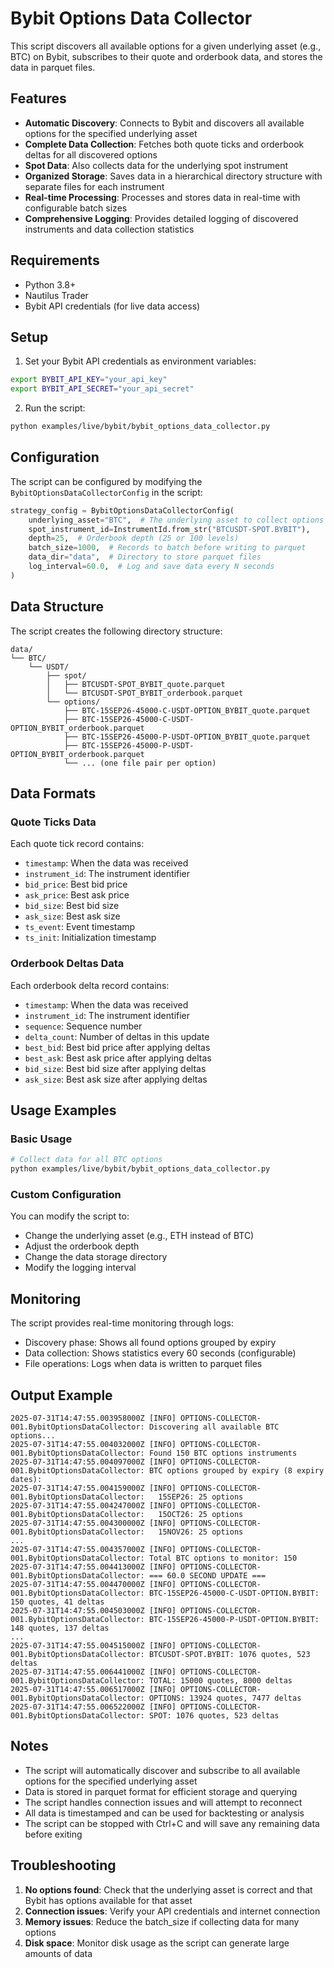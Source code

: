 # Bybit Options Data Collector

This script discovers all available options for a given underlying asset (e.g., BTC) on Bybit, subscribes to their quote and orderbook data, and stores the data in parquet files.

## Features

- **Automatic Discovery**: Connects to Bybit and discovers all available options for the specified underlying asset
- **Complete Data Collection**: Fetches both quote ticks and orderbook deltas for all discovered options
- **Spot Data**: Also collects data for the underlying spot instrument
- **Organized Storage**: Saves data in a hierarchical directory structure with separate files for each instrument
- **Real-time Processing**: Processes and stores data in real-time with configurable batch sizes
- **Comprehensive Logging**: Provides detailed logging of discovered instruments and data collection statistics

## Requirements

- Python 3.8+
- Nautilus Trader
- Bybit API credentials (for live data access)

## Setup

1. Set your Bybit API credentials as environment variables:
```bash
export BYBIT_API_KEY="your_api_key"
export BYBIT_API_SECRET="your_api_secret"
```

2. Run the script:
```bash
python examples/live/bybit/bybit_options_data_collector.py
```

## Configuration

The script can be configured by modifying the `BybitOptionsDataCollectorConfig` in the script:

```python
strategy_config = BybitOptionsDataCollectorConfig(
    underlying_asset="BTC",  # The underlying asset to collect options for
    spot_instrument_id=InstrumentId.from_str("BTCUSDT-SPOT.BYBIT"),
    depth=25,  # Orderbook depth (25 or 100 levels)
    batch_size=1000,  # Records to batch before writing to parquet
    data_dir="data",  # Directory to store parquet files
    log_interval=60.0,  # Log and save data every N seconds
)
```

## Data Structure

The script creates the following directory structure:

```
data/
└── BTC/
    └── USDT/
        ├── spot/
        │   ├── BTCUSDT-SPOT_BYBIT_quote.parquet
        │   └── BTCUSDT-SPOT_BYBIT_orderbook.parquet
        └── options/
            ├── BTC-15SEP26-45000-C-USDT-OPTION_BYBIT_quote.parquet
            ├── BTC-15SEP26-45000-C-USDT-OPTION_BYBIT_orderbook.parquet
            ├── BTC-15SEP26-45000-P-USDT-OPTION_BYBIT_quote.parquet
            ├── BTC-15SEP26-45000-P-USDT-OPTION_BYBIT_orderbook.parquet
            └── ... (one file pair per option)
```

## Data Formats

### Quote Ticks Data
Each quote tick record contains:
- `timestamp`: When the data was received
- `instrument_id`: The instrument identifier
- `bid_price`: Best bid price
- `ask_price`: Best ask price
- `bid_size`: Best bid size
- `ask_size`: Best ask size
- `ts_event`: Event timestamp
- `ts_init`: Initialization timestamp

### Orderbook Deltas Data
Each orderbook delta record contains:
- `timestamp`: When the data was received
- `instrument_id`: The instrument identifier
- `sequence`: Sequence number
- `delta_count`: Number of deltas in this update
- `best_bid`: Best bid price after applying deltas
- `best_ask`: Best ask price after applying deltas
- `bid_size`: Best bid size after applying deltas
- `ask_size`: Best ask size after applying deltas

## Usage Examples

### Basic Usage
```bash
# Collect data for all BTC options
python examples/live/bybit/bybit_options_data_collector.py
```

### Custom Configuration
You can modify the script to:
- Change the underlying asset (e.g., ETH instead of BTC)
- Adjust the orderbook depth
- Change the data storage directory
- Modify the logging interval

## Monitoring

The script provides real-time monitoring through logs:
- Discovery phase: Shows all found options grouped by expiry
- Data collection: Shows statistics every 60 seconds (configurable)
- File operations: Logs when data is written to parquet files

## Output Example

```
2025-07-31T14:47:55.003958000Z [INFO] OPTIONS-COLLECTOR-001.BybitOptionsDataCollector: Discovering all available BTC options...
2025-07-31T14:47:55.004032000Z [INFO] OPTIONS-COLLECTOR-001.BybitOptionsDataCollector: Found 150 BTC options instruments
2025-07-31T14:47:55.004097000Z [INFO] OPTIONS-COLLECTOR-001.BybitOptionsDataCollector: BTC options grouped by expiry (8 expiry dates):
2025-07-31T14:47:55.004159000Z [INFO] OPTIONS-COLLECTOR-001.BybitOptionsDataCollector:   15SEP26: 25 options
2025-07-31T14:47:55.004247000Z [INFO] OPTIONS-COLLECTOR-001.BybitOptionsDataCollector:   15OCT26: 25 options
2025-07-31T14:47:55.004300000Z [INFO] OPTIONS-COLLECTOR-001.BybitOptionsDataCollector:   15NOV26: 25 options
...
2025-07-31T14:47:55.004357000Z [INFO] OPTIONS-COLLECTOR-001.BybitOptionsDataCollector: Total BTC options to monitor: 150
2025-07-31T14:47:55.004413000Z [INFO] OPTIONS-COLLECTOR-001.BybitOptionsDataCollector: === 60.0 SECOND UPDATE ===
2025-07-31T14:47:55.004470000Z [INFO] OPTIONS-COLLECTOR-001.BybitOptionsDataCollector: BTC-15SEP26-45000-C-USDT-OPTION.BYBIT: 150 quotes, 41 deltas
2025-07-31T14:47:55.004503000Z [INFO] OPTIONS-COLLECTOR-001.BybitOptionsDataCollector: BTC-15SEP26-45000-P-USDT-OPTION.BYBIT: 148 quotes, 137 deltas
...
2025-07-31T14:47:55.004515000Z [INFO] OPTIONS-COLLECTOR-001.BybitOptionsDataCollector: BTCUSDT-SPOT.BYBIT: 1076 quotes, 523 deltas
2025-07-31T14:47:55.006441000Z [INFO] OPTIONS-COLLECTOR-001.BybitOptionsDataCollector: TOTAL: 15000 quotes, 8000 deltas
2025-07-31T14:47:55.006517000Z [INFO] OPTIONS-COLLECTOR-001.BybitOptionsDataCollector: OPTIONS: 13924 quotes, 7477 deltas
2025-07-31T14:47:55.006522000Z [INFO] OPTIONS-COLLECTOR-001.BybitOptionsDataCollector: SPOT: 1076 quotes, 523 deltas
```

## Notes

- The script will automatically discover and subscribe to all available options for the specified underlying asset
- Data is stored in parquet format for efficient storage and querying
- The script handles connection issues and will attempt to reconnect
- All data is timestamped and can be used for backtesting or analysis
- The script can be stopped with Ctrl+C and will save any remaining data before exiting

## Troubleshooting

1. **No options found**: Check that the underlying asset is correct and that Bybit has options available for that asset
2. **Connection issues**: Verify your API credentials and internet connection
3. **Memory issues**: Reduce the batch_size if collecting data for many options
4. **Disk space**: Monitor disk usage as the script can generate large amounts of data 